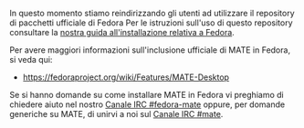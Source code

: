 <!--
.. link:
.. description:
.. tags: Fedora
.. date: 2012-11-10 20:51:28
.. title: Repository di pacchetti MATE per Fedora
.. slug: 2012-11-10-mate-package-repository-for-fedora
.. author: Steve Zesch
-->

In questo momento stiamo reindirizzando gli utenti ad utilizzare il repository di pacchetti ufficiale di Fedora
Per le istruzioni sull'uso di questo repository consultare la [nostra
guida all'installazione relativa a Fedora](https://wiki.mate-desktop.org/#!pages/download.md#Fedora).

Per avere maggiori informazioni sull'inclusione ufficiale di MATE in Fedora, si veda qui:

  * <https://fedoraproject.org/wiki/Features/MATE-Desktop>

Se si hanno domande su come installare MATE in Fedora vi preghiamo di chiedere
aiuto nel nostro [Canale IRC #fedora-mate](https://web.libera.chat/?#fedora-mate)
oppure, per domande generiche su MATE, di unirvi a noi sul [Canale IRC #mate](https://web.libera.chat/?#mate).
